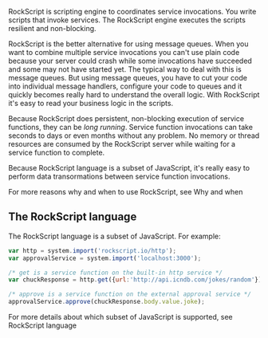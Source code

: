 RockScript is scripting engine to coordinates service invocations. You write scripts that 
invoke services.  The RockScript engine executes the scripts resilient and non-blocking.

RockScript is the better alternative for using message queues.  When you want to combine 
multiple service invocations you can't use plain code because your server could crash while 
some invocations have succeeded and some may not have started yet.  The typical way to 
deal with this is message queues. But using message queues, you have to cut your code into 
individual message handlers, configure your code to queues and it quickly becomes really 
hard to understand the overall logic.  With RockScript it's easy to read your business logic 
in the scripts. 

Because RockScript does persistent, non-blocking execution of service functions, they
can be *long running*.  Service function invocations can take seconds to days or
even months without any problem.  No memory or thread resources are consumed by the
RockScript server while waiting for a service function to complete.

Because RockScript language is a subset of JavaScript, it's really easy to perform data
transormations between service function invocations.

For more reasons why and when to use RockScript, see <a onclick="show('why-and-when')">Why and 
when</a>

## The RockScript language

The RockScript language is a subset of JavaScript. For example:

```javascript
var http = system.import('rockscript.io/http');
var approvalService = system.import('localhost:3000');

/* get is a service function on the built-in http service */
var chuckResponse = http.get({url:'http://api.icndb.com/jokes/random'});

/* approve is a service function on the external approval service */
approvalService.approve(chuckResponse.body.value.joke);
```

For more details about which subset of JavaScript is supported, see 
<a onclick="show('language')">RockScript language</a>
